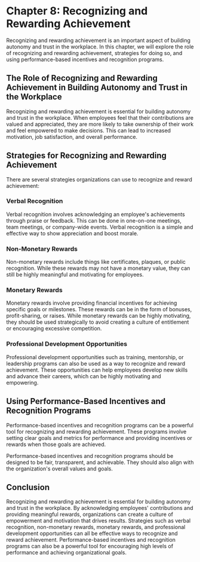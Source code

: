 Chapter 8: Recognizing and Rewarding Achievement
================================================

Recognizing and rewarding achievement is an important aspect of building autonomy and trust in the workplace. In this chapter, we will explore the role of recognizing and rewarding achievement, strategies for doing so, and using performance-based incentives and recognition programs.

The Role of Recognizing and Rewarding Achievement in Building Autonomy and Trust in the Workplace
-------------------------------------------------------------------------------------------------

Recognizing and rewarding achievement is essential for building autonomy and trust in the workplace. When employees feel that their contributions are valued and appreciated, they are more likely to take ownership of their work and feel empowered to make decisions. This can lead to increased motivation, job satisfaction, and overall performance.

Strategies for Recognizing and Rewarding Achievement
----------------------------------------------------

There are several strategies organizations can use to recognize and reward achievement:

### Verbal Recognition

Verbal recognition involves acknowledging an employee's achievements through praise or feedback. This can be done in one-on-one meetings, team meetings, or company-wide events. Verbal recognition is a simple and effective way to show appreciation and boost morale.

### Non-Monetary Rewards

Non-monetary rewards include things like certificates, plaques, or public recognition. While these rewards may not have a monetary value, they can still be highly meaningful and motivating for employees.

### Monetary Rewards

Monetary rewards involve providing financial incentives for achieving specific goals or milestones. These rewards can be in the form of bonuses, profit-sharing, or raises. While monetary rewards can be highly motivating, they should be used strategically to avoid creating a culture of entitlement or encouraging excessive competition.

### Professional Development Opportunities

Professional development opportunities such as training, mentorship, or leadership programs can also be used as a way to recognize and reward achievement. These opportunities can help employees develop new skills and advance their careers, which can be highly motivating and empowering.

Using Performance-Based Incentives and Recognition Programs
-----------------------------------------------------------

Performance-based incentives and recognition programs can be a powerful tool for recognizing and rewarding achievement. These programs involve setting clear goals and metrics for performance and providing incentives or rewards when those goals are achieved.

Performance-based incentives and recognition programs should be designed to be fair, transparent, and achievable. They should also align with the organization's overall values and goals.

Conclusion
----------

Recognizing and rewarding achievement is essential for building autonomy and trust in the workplace. By acknowledging employees' contributions and providing meaningful rewards, organizations can create a culture of empowerment and motivation that drives results. Strategies such as verbal recognition, non-monetary rewards, monetary rewards, and professional development opportunities can all be effective ways to recognize and reward achievement. Performance-based incentives and recognition programs can also be a powerful tool for encouraging high levels of performance and achieving organizational goals.

